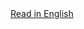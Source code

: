 <div style="text-align: right"><a href="https://delaiglesialab.github.io/DigitalRhythmsProject">Read in English</a></div>
